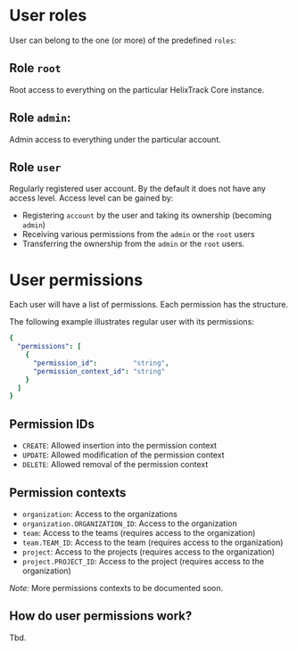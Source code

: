 # User roles

User can belong to the one (or more) of the predefined `roles`:

## Role `root` 

Root access to everything on the particular HelixTrack Core instance.

## Role `admin`: 

Admin access to everything under the particular account.

## Role `user`

Regularly registered user account. By the default it does not have any access
level. Access level can be gained by:

- Registering `account` by the user and taking its ownership (becoming `admin`)
- Receiving various permissions from the `admin` or the `root` users
- Transferring the ownership from the `admin` or the `root` users.

# User permissions

Each user will have a list of permissions. Each permission has the structure.

The following example illustrates regular user with its permissions:

```yaml
{
  "permissions": [
    {
      "permission_id":         "string",
      "permission_context_id": "string"
    }
  ]
}
```

## Permission IDs

- `CREATE`: Allowed insertion into the permission context
- `UPDATE`: Allowed modification of the permission context
- `DELETE`: Allowed removal of the permission context

## Permission contexts

- `organization`: Access to the organizations
- `organization.ORGANIZATION_ID`: Access to the organization
- `team`: Access to the teams (requires access to the organization)
- `team.TEAM_ID`: Access to the team (requires access to the organization)
- `project`: Access to the projects (requires access to the organization)
- `project.PROJECT_ID`: Access to the project (requires access to the organization)

*Note:* More permissions contexts to be documented soon.

## How do user permissions work?

Tbd.